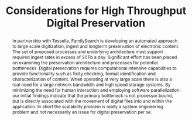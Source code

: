 ---
abstract: 'In partnership with Tessella, FamilySearch is developing an automated approach
  to large scale digitization, ingest and longterm preservation of electronic content.
  The set of proposed processes and underlying architecture must support required
  ingest rates in excess of 20Tb a day.

  Significant effort has been placed on examining the preservation architecture and
  processes for potential bottlenecks. Digital preservation requires computational
  intensive capabilities to provide functionality such as fixity checking, format
  identification and characterization of content. When operating at very large scale
  there is also a real need for a large network bandwidth and high speed storage systems.

  By minimizing the need for human interaction and employing software parallelization
  our initial findings indicate that the primary bottleneck is not processor bound,
  but is directly associated with the movement of digital files into and within the
  application. In short the scalability problem is really a system engineering problem
  and not necessarily an issue for digital preservation per se.'
creators:
- Pierson, Jason
- Sharpe, Robert
- Carr, James
- Evans, Mark
date: null
document_url: https://services.phaidra.univie.ac.at/api/object/o:294269/download
grand_parent: iPRES
institutions: []
keywords:
- singapore
- digital preservation
- digital archiving
- scalability
- automation
landing_page_url: https://phaidra.univie.ac.at/o:294269
language: eng
layout: publication
license: CC BY-SA 3.0 AT
notes_url: null
parent: iPRES 2011
publication_type: paper
size: 483161
slides_url: null
source_name: iPRES
title: Considerations for High Throughput Digital Preservation
year: 2011
---